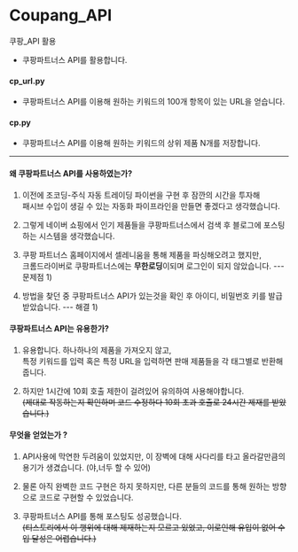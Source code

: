 # Coupang_API
쿠팡_API 활용


- 쿠팡파트너스 API를 활용합니다.

#### cp_url.py
- 쿠팡파트너스 API를 이용해 원하는 키워드의 100개 항목이 있는 URL을 얻습니다.

#### cp.py
- 쿠팡파트너스 API를 이용해 원하는 키워드의 상위 제품 N개를 저장합니다.

***

#### 왜 쿠팡파트너스 API를 사용하였는가? 

1. 이전에 조코딩-주식 자동 트레이딩 파이썬을 구현 후 잠깐의 시간을 투자해      
  패시브 수입이 생길 수 있는 자동화 파이프라인을 만들면 좋겠다고 생각했습니다. 
    
2. 그렇게 네이버 쇼핑에서 인기 제품들을 쿠팡파트너스에서 검색 후 블로그에 포스팅하는 시스템을 생각했습니다.   
   
3. 쿠팡 파트너스 홈페이지에서 셀레니움을 통해 제품을 파싱해오려고 했지만,        
크롬드라이버로 쿠팡파트너스에는 **무한로딩**이되며 로그인이 되지 않았습니다. --- 문제점 1)     
   
4. 방법을 찾던 중 쿠팡파트너스 API가 있는것을 확인 후 아이디, 비밀번호 키를 발급받았습니다. --- 해결 1)    


#### 쿠팡파트너스 API는 유용한가?  
  1. 유용합니다. 하나하나의 제품을 가져오지 않고,      
     특정 키워드를 입력 혹은 특정 URL을 입력하면 판매 제품들을 각 태그별로 반환해줍니다.  
          
  2. 하지만 1시간에 10회 호출 제한이 걸려있어 유의하여 사용해야합니다.    
     ~~(제대로 작동하는지 확인하며 코드 수정하다 10회 초과 호출로 24시간 제재를 받았습니다.)~~ 
      
#### 무엇을 얻었는가 ? 

1. API사용에 막연한 두려움이 있었지만, 이 장벽에 대해 사다리를 타고 올라갈만큼의 용기가 생겼습니다. 
   (야,너두 할 수 있어)   
    
2. 물론 아직 완벽한 코드 구현은 하지 못하지만, 다른 분들의 코드를 통해 원하는 방향으로 코드로 구현할 수 있었습니다.   
   
3.  쿠팡파트너스 API를 통해 포스팅도 성공했습니다.   
   ~~(티스토리에서 이 행위에 대해 제재하는지 모르고 있었고, 이로인해 유입이 없어 수입 달성은 어렵습니다.)~~  
